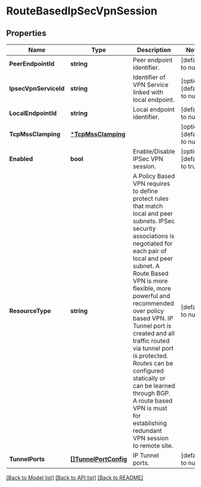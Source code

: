 # RouteBasedIpSecVpnSession

## Properties
Name | Type | Description | Notes
------------ | ------------- | ------------- | -------------
**PeerEndpointId** | **string** | Peer endpoint identifier. | [default to null]
**IpsecVpnServiceId** | **string** | Identifier of VPN Service linked with local endpoint. | [optional] [default to null]
**LocalEndpointId** | **string** | Local endpoint identifier. | [default to null]
**TcpMssClamping** | [***TcpMssClamping**](TcpMssClamping.md) |  | [optional] [default to null]
**Enabled** | **bool** | Enable/Disable IPSec VPN session. | [optional] [default to true]
**ResourceType** | **string** | A Policy Based VPN requires to define protect rules that match   local and peer subnets. IPSec security associations is   negotiated for each pair of local and peer subnet. A Route Based VPN is more flexible, more powerful and recommended over   policy based VPN. IP Tunnel port is created and all traffic routed via   tunnel port is protected. Routes can be configured statically   or can be learned through BGP. A route based VPN is must for establishing   redundant VPN session to remote site.  | [default to null]
**TunnelPorts** | [**[]TunnelPortConfig**](TunnelPortConfig.md) | IP Tunnel ports. | [default to null]

[[Back to Model list]](../README.md#documentation-for-models) [[Back to API list]](../README.md#documentation-for-api-endpoints) [[Back to README]](../README.md)

